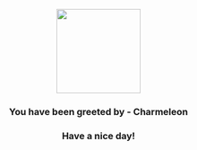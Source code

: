 <p align="center">
            <img src="https://raw.githubusercontent.com/PokeAPI/sprites/master/sprites/pokemon/5.png" width="150" height="150">
          </p>
          <h3 align="center">You have been greeted by - <b>Charmeleon</b></h3>
          <h3 align="center">Have a nice day!</h3>
        